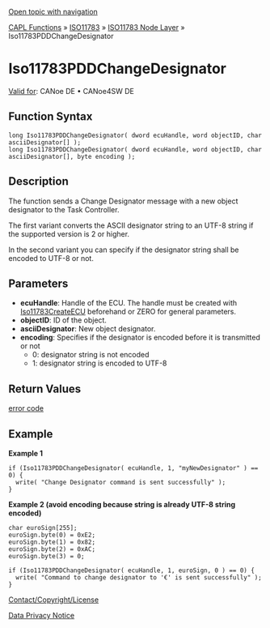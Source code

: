 [Open topic with navigation](../../../../../../CANoeDEFamily.htm#Topics/CAPLFunctions/ISO11783/ISONodeLayer/Functions/CAPLfunctionIso11783PDDChangeDesignator.md)

[CAPL Functions](../../../CAPLfunctions.md) » [ISO11783](../../CAPLfunctionsISO11783Overview.md) » [ISO11783 Node Layer](../CAPLfunctionsISONLOverview.md) » Iso11783PDDChangeDesignator

# Iso11783PDDChangeDesignator

[Valid for](../../../../Shared/FeatureAvailability.md): CANoe DE • CANoe4SW DE

## Function Syntax

```plaintext
long Iso11783PDDChangeDesignator( dword ecuHandle, word objectID, char asciiDesignator[] );
long Iso11783PDDChangeDesignator( dword ecuHandle, word objectID, char asciiDesignator[], byte encoding );
```

## Description

The function sends a Change Designator message with a new object designator to the Task Controller.

The first variant converts the ASCII designator string to an UTF-8 string if the supported version is 2 or higher.

In the second variant you can specify if the designator string shall be encoded to UTF-8 or not.

## Parameters

- **ecuHandle**: Handle of the ECU. The handle must be created with [Iso11783CreateECU](CAPLfunctionIso11783CreateECU.md) beforehand or ZERO for general parameters.
- **objectID**: ID of the object.
- **asciiDesignator**: New object designator.
- **encoding**: Specifies if the designator is encoded before it is transmitted or not
  - 0: designator string is not encoded
  - 1: designator string is encoded to UTF-8

## Return Values

[error code](../CAPLfunctionsISONLErrorCodesPDDOnError.md)

## Example

**Example 1**

```plaintext
if (Iso11783PDDChangeDesignator( ecuHandle, 1, "myNewDesignator" ) == 0) {
  write( "Change Designator command is sent successfully" );
}
```

**Example 2 (avoid encoding because string is already UTF-8 string encoded)**

```plaintext
char euroSign[255];
euroSign.byte(0) = 0xE2;
euroSign.byte(1) = 0x82;
euroSign.byte(2) = 0xAC;
euroSign.byte(3) = 0;

if (Iso11783PDDChangeDesignator( ecuHandle, 1, euroSign, 0 ) == 0) {
  write( "Command to change designator to '€' is sent successfully" );
}
```

[Contact/Copyright/License](../../../../Shared/ContactCopyrightLicense.md)

[Data Privacy Notice](https://www.vector.com/int/en/company/get-info/privacy-policy/)
